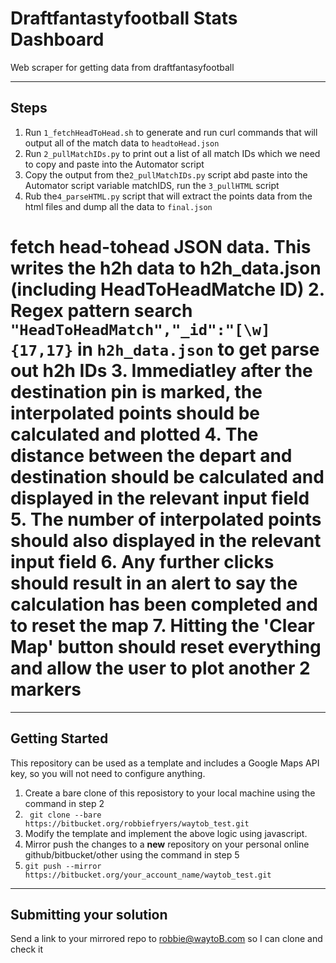 # Draftfantastyfootball Stats Dashboard

Web scraper for getting data from draftfantasyfootball

---

## Steps


1. Run ``1_fetchHeadToHead.sh`` to generate and run curl commands that will output all of the match data to ``headtoHead.json`` 
2. Run ``2_pullMatchIDs.py`` to print out a list of all match IDs which we need to copy and paste into the Automator script
3. Copy the output from  the``2_pullMatchIDs.py`` script abd paste into the Automator script variable matchIDS, run the ``3_pullHTML`` script
4. Rub the``4_parseHTML.py`` script that will extract the points data from the html files and dump all the data to ``final.json`` 

fetch head-tohead JSON data. This writes the h2h data to h2h_data.json (including HeadToHeadMatche ID)
2. Regex pattern search ```"HeadToHeadMatch","_id":"[\w]{17,17}``` in ``h2h_data.json`` to get parse out h2h IDs
3. Immediatley after the destination pin is marked, the interpolated points should be calculated and plotted
4. The distance between the depart and destination should be calculated and displayed in the relevant input field
5. The number of interpolated points should also displayed in the relevant input field
6. Any further clicks should result in an alert to say the calculation has been completed and to reset the map
7. Hitting the 'Clear Map' button should reset everything and allow the user to plot another 2 markers
=

---

## Getting Started

This repository can be used as a template and includes a Google Maps API key, so you will not need to configure anything.

1. Create a bare clone of this reposistory to your local machine using the command in step 2
2. ``` git clone --bare https://bitbucket.org/robbiefryers/waytob_test.git```
3. Modify the template and implement the above logic using javascript.
4. Mirror push the changes to a **new** repository on your personal online github/bitbucket/other using the command in step 5
5. ```git push --mirror https://bitbucket.org/your_account_name/waytob_test.git```

---


## Submitting your solution

Send a link to your mirrored repo to robbie@waytoB.com so I can clone and check it